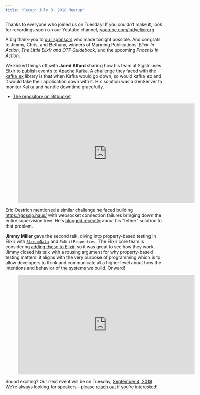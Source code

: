 ```yaml
---
title: "Recap: July 3, 2018 Meetup"
---
```


Thanks to everyone who joined us on Tuesday! If you couldn’t make it, look for recordings soon on our Youtube channel, [youtube.com/indyelixirorg](https://www.youtube.com/indyelixirorg).

A big thank-you to [our sponsors](https://www.meetup.com/indyelixir/sponsors/) who made tonight possible. And congrats to Jimmy, Chris, and Bethany, winners of Manning Publications’ *Elixir In Action*, *The Little Elixir and OTP Guidebook*, and the upcoming *Phoenix In Action*.

We kicked things off with **Jared Alford** sharing how his team at Sigstr uses Elixir to publish events to [Apache Kafka](http://kafka.apache.org/). A challenge they faced with the [kafka_ex](https://github.com/kafkaex/kafka_ex) library is that when Kafka would go down, so would kafka_ex and it would take their application down with it. His solution was a GenServer to monitor Kafka and handle downtime gracefully.

- [The repository on Bitbucket](https://bitbucket.org/sigstr/sigstr-elixir-kafka/)

<figure>
  <div class="FlexVideo">
    <iframe width="560" height="315" src="https://www.youtube.com/embed/95vxTigSvNQ" frameborder="0" allowfullscreen></iframe>
  </div>
</figure>

Eric Oestrich mentioned a similar challenge he faced building <https://gossip.haus/> with websocket connection failures bringing down the entire supervision tree. He's [blogged recently](https://blog.oestrich.org/2018/07/otp-tether/) about his "tether" solution to that problem.

**Jimmy Miller** gave the second talk, diving into property-based testing in Elixir with [`StreamData`](https://github.com/whatyouhide/stream_data) and `ExUnitProperties`. The Elixir core team is considering [adding these to Elixir](https://elixir-lang.org/blog/2017/10/31/stream-data-property-based-testing-and-data-generation-for-elixir/), so it was great to see how they work. Jimmy closed his talk with a rousing argument for why property-based testing matters: it aligns with the very purpose of programming which is to allow developers to think and communicate at a higher level about how the intentions and behavior of the systems we build. Onward!

<figure>
  <div class="FlexVideo">
    <iframe width="560" height="315" src="https://www.youtube.com/embed/VhW9D0mbW1o" frameborder="0" allowfullscreen></iframe>
  </div>
</figure>

Sound exciting? Our next event will be on Tuesday, [September 4, 2018](https://www.meetup.com/indyelixir/events/252591281/) We’re always looking for speakers—please [reach out](mailto:hello@indyelixir.org) if you’re interested!
